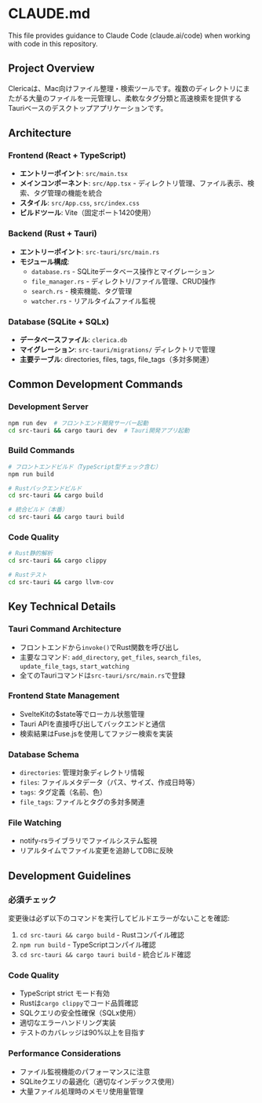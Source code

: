 # CLAUDE.md

This file provides guidance to Claude Code (claude.ai/code) when working with code in this repository.

## Project Overview

Clericaは、Mac向けファイル整理・検索ツールです。複数のディレクトリにまたがる大量のファイルを一元管理し、柔軟なタグ分類と高速検索を提供するTauriベースのデスクトップアプリケーションです。

## Architecture

### Frontend (React + TypeScript)
- **エントリーポイント**: `src/main.tsx`
- **メインコンポーネント**: `src/App.tsx` - ディレクトリ管理、ファイル表示、検索、タグ管理の機能を統合
- **スタイル**: `src/App.css`, `src/index.css`
- **ビルドツール**: Vite（固定ポート1420使用）

### Backend (Rust + Tauri)
- **エントリーポイント**: `src-tauri/src/main.rs`
- **モジュール構成**:
  - `database.rs` - SQLiteデータベース操作とマイグレーション
  - `file_manager.rs` - ディレクトリ/ファイル管理、CRUD操作
  - `search.rs` - 検索機能、タグ管理
  - `watcher.rs` - リアルタイムファイル監視

### Database (SQLite + SQLx)
- **データベースファイル**: `clerica.db`
- **マイグレーション**: `src-tauri/migrations/` ディレクトリで管理
- **主要テーブル**: directories, files, tags, file_tags（多対多関連）

## Common Development Commands

### Development Server
```bash
npm run dev  # フロントエンド開発サーバー起動
cd src-tauri && cargo tauri dev  # Tauri開発アプリ起動
```

### Build Commands
```bash
# フロントエンドビルド（TypeScript型チェック含む）
npm run build

# Rustバックエンドビルド
cd src-tauri && cargo build

# 統合ビルド（本番）
cd src-tauri && cargo tauri build
```

### Code Quality
```bash
# Rust静的解析
cd src-tauri && cargo clippy

# Rustテスト
cd src-tauri && cargo llvm-cov
```

## Key Technical Details

### Tauri Command Architecture
- フロントエンドから`invoke()`でRust関数を呼び出し
- 主要なコマンド: `add_directory`, `get_files`, `search_files`, `update_file_tags`, `start_watching`
- 全てのTauriコマンドは`src-tauri/src/main.rs`で登録

### Frontend State Management
- SvelteKitの$state等でローカル状態管理
- Tauri APIを直接呼び出してバックエンドと通信
- 検索結果はFuse.jsを使用してファジー検索を実装

### Database Schema
- `directories`: 管理対象ディレクトリ情報
- `files`: ファイルメタデータ（パス、サイズ、作成日時等）
- `tags`: タグ定義（名前、色）
- `file_tags`: ファイルとタグの多対多関連

### File Watching
- notify-rsライブラリでファイルシステム監視
- リアルタイムでファイル変更を追跡してDBに反映

## Development Guidelines

### 必須チェック
変更後は必ず以下のコマンドを実行してビルドエラーがないことを確認:
1. `cd src-tauri && cargo build` - Rustコンパイル確認
2. `npm run build` - TypeScriptコンパイル確認
3. `cd src-tauri && cargo tauri build` - 統合ビルド確認

### Code Quality
- TypeScript strict モード有効
- Rustは`cargo clippy`でコード品質確認
- SQLクエリの安全性確保（SQLx使用）
- 適切なエラーハンドリング実装
- テストのカバレッジは90%以上を目指す

### Performance Considerations
- ファイル監視機能のパフォーマンスに注意
- SQLiteクエリの最適化（適切なインデックス使用）
- 大量ファイル処理時のメモリ使用量管理